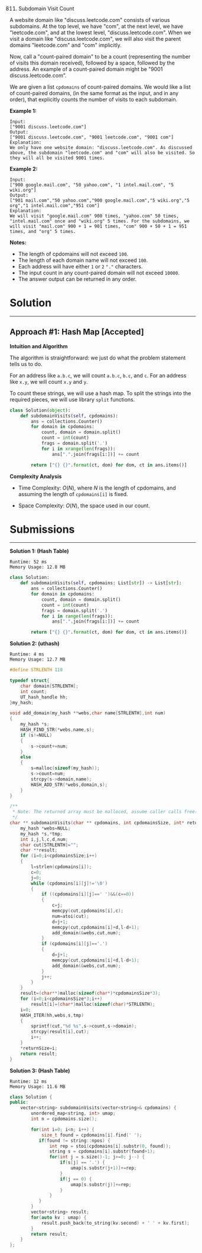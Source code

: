 811. Subdomain Visit Count

A website domain like "discuss.leetcode.com" consists of various subdomains. At the top level, we have "com", at the next level, we have "leetcode.com", and at the lowest level, "discuss.leetcode.com". When we visit a domain like "discuss.leetcode.com", we will also visit the parent domains "leetcode.com" and "com" implicitly.

Now, call a "count-paired domain" to be a count (representing the number of visits this domain received), followed by a space, followed by the address. An example of a count-paired domain might be "9001 discuss.leetcode.com".

We are given a list `cpdomains` of count-paired domains. We would like a list of count-paired domains, (in the same format as the input, and in any order), that explicitly counts the number of visits to each subdomain.

**Example 1:**
```
Input: 
["9001 discuss.leetcode.com"]
Output: 
["9001 discuss.leetcode.com", "9001 leetcode.com", "9001 com"]
Explanation: 
We only have one website domain: "discuss.leetcode.com". As discussed above, the subdomain "leetcode.com" and "com" will also be visited. So they will all be visited 9001 times.
```

**Example 2:**
```
Input: 
["900 google.mail.com", "50 yahoo.com", "1 intel.mail.com", "5 wiki.org"]
Output: 
["901 mail.com","50 yahoo.com","900 google.mail.com","5 wiki.org","5 org","1 intel.mail.com","951 com"]
Explanation: 
We will visit "google.mail.com" 900 times, "yahoo.com" 50 times, "intel.mail.com" once and "wiki.org" 5 times. For the subdomains, we will visit "mail.com" 900 + 1 = 901 times, "com" 900 + 50 + 1 = 951 times, and "org" 5 times.
```

**Notes:**

* The length of cpdomains will not exceed `100`. 
* The length of each domain name will not exceed `100`.
* Each address will have either `1` or `2` `"."` characters.
* The input count in any count-paired domain will not exceed `10000`.
* The answer output can be returned in any order.

# Solution
---
## Approach #1: Hash Map [Accepted]
**Intuition and Algorithm**

The algorithm is straightforward: we just do what the problem statement tells us to do.

For an address like `a.b.c`, we will count `a.b.c`, `b.c`, and `c`. For an address like `x.y`, we will count `x.y` and `y`.

To count these strings, we will use a hash map. To split the strings into the required pieces, we will use library `split` functions.

```python
class Solution(object):
    def subdomainVisits(self, cpdomains):
        ans = collections.Counter()
        for domain in cpdomains:
            count, domain = domain.split()
            count = int(count)
            frags = domain.split('.')
            for i in xrange(len(frags)):
                ans[".".join(frags[i:])] += count

        return ["{} {}".format(ct, dom) for dom, ct in ans.items()]
```

**Complexity Analysis**

* Time Complexity: $O(N)$, where $N$ is the length of cpdomains, and assuming the length of `cpdomains[i]` is fixed.

* Space Complexity: $O(N)$, the space used in our count.

# Submissions
---
**Solution 1: (Hash Table)**
```
Runtime: 52 ms
Memory Usage: 12.8 MB
```
```python
class Solution:
    def subdomainVisits(self, cpdomains: List[str]) -> List[str]:
        ans = collections.Counter()
        for domain in cpdomains:
            count, domain = domain.split()
            count = int(count)
            frags = domain.split('.')
            for i in range(len(frags)):
                ans[".".join(frags[i:])] += count

        return ["{} {}".format(ct, dom) for dom, ct in ans.items()]
```

**Solution 2: (uthash)**
```
Runtime: 4 ms
Memory Usage: 12.7 MB
```
```c
#define STRLENTH 110

typedef struct{
    char domain[STRLENTH];
    int count;
    UT_hash_handle hh;
}my_hash;

void add_domain(my_hash **webs,char name[STRLENTH],int num)
{
    my_hash *s;
    HASH_FIND_STR(*webs,name,s);
    if (s!=NULL)
    {
        s->count+=num;
    }
    else
    {
        s=malloc(sizeof(my_hash));
        s->count=num;
        strcpy(s->domain,name);
        HASH_ADD_STR(*webs,domain,s);
    }
} 

/**
 * Note: The returned array must be malloced, assume caller calls free().
 */
char ** subdomainVisits(char ** cpdomains, int cpdomainsSize, int* returnSize){
    my_hash *webs=NULL;
    my_hash *s,*tmp;
    int i,j,l,c,d,num;
    char cut[STRLENTH]="";
    char **result;
    for (i=0;i<cpdomainsSize;i++)
    {
        l=strlen(cpdomains[i]);
        c=0;
        j=0;
        while (cpdomains[i][j]!='\0')
        {
            if ((cpdomains[i][j]==' ')&&(c==0))
            {
                c=j;
                memcpy(cut,cpdomains[i],c);
                num=atoi(cut);
                d=j+1;
                memcpy(cut,cpdomains[i]+d,l-d+1);
                add_domain(&webs,cut,num);
            }
            if (cpdomains[i][j]=='.')
            {
                d=j+1;
                memcpy(cut,cpdomains[i]+d,l-d+1);
                add_domain(&webs,cut,num);
            }
            j++;
        }
    }
    result=(char**)malloc(sizeof(char*)*cpdomainsSize*3);
    for (i=0;i<cpdomainsSize*3;i++)
        result[i]=(char*)malloc(sizeof(char)*STRLENTH);  
    i=0;
    HASH_ITER(hh,webs,s,tmp)
    {
        sprintf(cut,"%d %s",s->count,s->domain);
        strcpy(result[i],cut);
        i++;
    }
    *returnSize=i;
    return result;
}
```

**Solution 3: (Hash Table)**
```
Runtime: 12 ms
Memory Usage: 11.6 MB
```
```c++
class Solution {
public:
    vector<string> subdomainVisits(vector<string>& cpdomains) {
        unordered_map<string, int> umap;
        int n = cpdomains.size();

        for(int i=0; i<n; i++) {
            size_t found = cpdomains[i].find(' ');
           if(found != string::npos) {
               int rep = stoi(cpdomains[i].substr(0, found));
               string s = cpdomains[i].substr(found+1);
               for(int j = s.size()-1; j>=0; j--) {
                   if(s[j] == '.') {
                       umap[s.substr(j+1)]+=rep;
                   }
                   if(j == 0) {
                       umap[s.substr(j)]+=rep;
                   }
               }
           }
        }
        vector<string> result;
        for(auto kv : umap) {
            result.push_back(to_string(kv.second) + ' ' + kv.first);
        }
        return result;
    }
};
```
